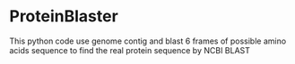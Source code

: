 # ProteinBlaster
This python code use genome contig and blast 6 frames of possible amino acids sequence to find the real protein sequence by NCBI BLAST
